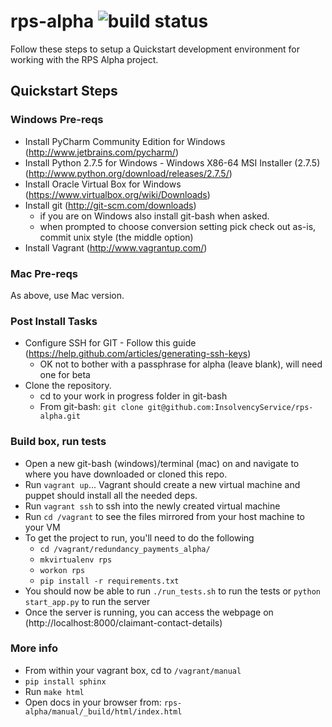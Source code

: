 rps-alpha ![build status](https://api.travis-ci.org/InsolvencyService/rps-alpha.png)
=========

Follow these steps to setup a Quickstart development environment for working with the RPS Alpha project. 

## Quickstart Steps

### Windows Pre-reqs

- Install PyCharm Community Edition for Windows (http://www.jetbrains.com/pycharm/)
- Install Python 2.7.5 for Windows - Windows X86-64 MSI Installer (2.7.5) (http://www.python.org/download/releases/2.7.5/)
- Install Oracle Virtual Box for Windows (https://www.virtualbox.org/wiki/Downloads)
- Install git (http://git-scm.com/downloads) 
  - if you are on Windows also install git-bash when asked.
  - when prompted to choose conversion setting pick check out as-is, commit unix style (the middle option)
- Install Vagrant (http://www.vagrantup.com/)

### Mac Pre-reqs

As above, use Mac version.

### Post Install Tasks

- Configure SSH for GIT - Follow this guide (https://help.github.com/articles/generating-ssh-keys)
  - OK not to bother with a passphrase for alpha (leave blank), will need one for beta
- Clone the repository.  
  - cd to your work in progress folder in git-bash
  - From git-bash: `git clone git@github.com:InsolvencyService/rps-alpha.git`

### Build box, run tests

- Open a new git-bash (windows)/terminal (mac) on and navigate to where you have downloaded or cloned this repo.
- Run `vagrant up`... Vagrant should create a new virtual machine and puppet should install all the needed deps.
- Run `vagrant ssh` to ssh into the newly created virtual machine
- Run `cd /vagrant` to see the files mirrored from your host machine to your VM
- To get the project to run, you'll need to do the following
  - `cd /vagrant/redundancy_payments_alpha/`
  - `mkvirtualenv rps`
  - `workon rps`
  - `pip install -r requirements.txt`
- You should now be able to run `./run_tests.sh` to run the tests or `python start_app.py` to run the server
- Once the server is running, you can access the webpage on (http://localhost:8000/claimant-contact-details)

### More info

- From within your vagrant box, cd to `/vagrant/manual`
- `pip install sphinx`
- Run `make html`
- Open docs in your browser from: `rps-alpha/manual/_build/html/index.html`
